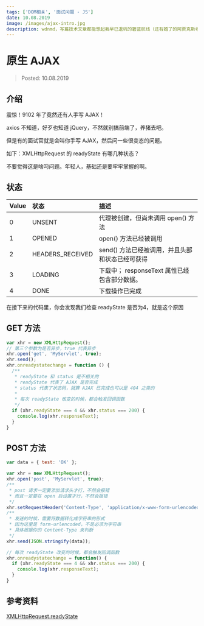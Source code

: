 ```yaml
---
tags: ['DOM相关', '面试问题 - JS']
date: 10.08.2019
image: /images/ajax-intro.jpg
description: wdnmd，写篇技术文章都能想起我早已退坑的碧蓝航线（还有婚了的阿贾克斯老婆）
---
```


# 原生 AJAX

> Posted: 10.08.2019

<Tag />

## 介绍

震惊！9102 年了竟然还有人手写 AJAX！

axios 不知道，好歹也知道 jQuery，不然就别搞前端了，养猪去吧。

但是有的面试官就是会叫你手写 AJAX，然后问一些很变态的问题。

如下：XMLHttpRequest 的 readyState 有哪几种状态？

不要觉得这是啥叼问题。年轻人，基础还是要牢牢掌握的啊。

## 状态

| Value | 状态 | 描述 |
| :-- | :-- | :-- |
| 0 | UNSENT | 代理被创建，但尚未调用 open() 方法 |
| 1 | OPENED | open() 方法已经被调用 |
| 2 | HEADERS_RECEIVED | send() 方法已经被调用，并且头部和状态已经可获得 |
| 3 | LOADING | 下载中； responseText 属性已经包含部分数据。 |
| 4 | DONE | 下载操作已完成 |

在接下来的代码里，你会发现我们检查 readyState 是否为4，就是这个原因

## GET 方法

```javascript
var xhr = new XMLHttpRequest();
// 第三个参数为是否异步，true 代表异步
xhr.open('get', 'MyServlet', true);
xhr.send();
xhr.onreadystatechange = function () {
  /**
   * readyState 和 status 是不相关的
   * readyState 代表了 AJAX 是否完成
   * status 代表了状态码，就算 AJAX 已完成也可以是 404 之类的
   * 
   * 每次 readyState 改变的时候，都会触发回调函数
   */
  if (xhr.readyState === 4 && xhr.status === 200) {
    console.log(xhr.responseText);
  }
}
```

## POST 方法

```javascript
var data = { test: 'OK' };

var xhr = new XMLHttpRequest();
xhr.open('post', 'MyServlet', true);
/**
 * post 请求一定要添加请求头才行，不然会报错
 * 而且一定要在 open 后设置才行，不然会报错
 */
xhr.setRequestHeader('Content-Type', 'application/x-www-form-urlencoded');
/**
 * 发送的时候，需要将数据转化成字符串的形式
 * 因为这里是 form-urlencoded，不是必须为字符串
 * 具体根据你的 Content-Type 来判断
 */
xhr.send(JSON.stringify(data));

// 每次 readyState 改变的时候，都会触发回调函数
xhr.onreadystatechange = function() {
  if (xhr.readyState === 4 && xhr.status === 200) {
    console.log(xhr.responseText);
  }
}
```


## 参考资料

[XMLHttpRequest.readyState](https://developer.mozilla.org/en-US/docs/Web/API/XMLHttpRequest/readyState)

<Chirpy />